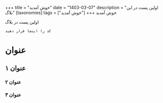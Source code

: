 +++
title = "خوش آمدید"
date = "1403-03-07"
description = "اولین پست در این بلاگ"
[taxonomies]
tags = ["خوش آمدید"]
+++
خوش آمدید

اولین پست در بلاگ

```
کد را اینجا قرار دهید
```

# عنوان

## عنوان ۱

### عنوان ۲

### عنوان ۳